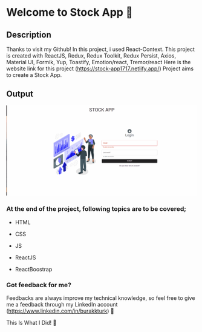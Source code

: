 # Welcome to Stock App :wave:

## Description
Thanks to visit my Github! In this project, i used React-Context. This project is created with ReactJS, Redux, Redux Toolkit, Redux Persist, Axios, Material UI, Formik, Yup, Toastify, Emotion/react, Tremor/react Here is the website link for this project (https://stock-app1717.netlify.app/)
Project aims to create a Stock App. 

## Output

![STOCK APP](./Stock%20App.gif)

### At the end of the project, following topics are to be covered;

-  HTML

-  CSS

-  JS

-  ReactJS

-  ReactBoostrap

### Got feedback for me?

Feedbacks are always improve my technical knowledge, so feel free to give me a feedback through my LinkedIn account (https://www.linkedin.com/in/burakkturk) 🙌

This Is What I Did! :art:

